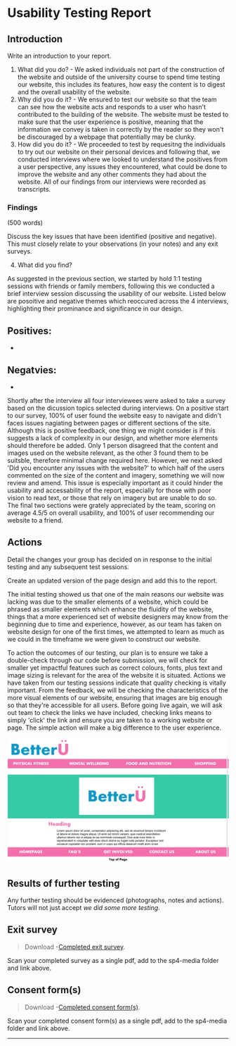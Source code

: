 # Usability Testing Report

## Introduction

Write an introduction to your report.

1. What did you do? - We asked individuals not part of the construction of the website and outside of the university course to spend time testing our website, this includes its features, how easy the content is to digest and the overall usability of the website.
2. Why did you do it? - We ensured to test our website so that the team can see how the website acts and responds to a user who hasn't contributed to the building of the website. The website must be tested to make sure that the user experience is positive, meaning that the information we convey is taken in correctly by the reader so they won't be discouraged by a webpage that potentially may be clunky.
3. How did you do it? - We proceeded to test by requesitng the individuals to try out our website on their personal devices and following that, we conducted interviews where we looked to understand the positives from a user perspective, any issues they encountered, what could be done to improve the website and any other comments they had about the website. All of our findings from our interviews were recorded as transcripts. 

### Findings

(500 words)

Discuss the key issues that have been identified (positive and negative). This must closely relate to your observations (in your notes) and any exit surveys.

4. What did you find?

As suggested in the previous section, we started by hold 1:1 testing sessions with friends or family members, following this we conducted a brief interview session discussing the usability of our website. Listed below are posoitive and negative themes which reoccured across the 4 interviews, highlighting their prominance and significance in our design.

Positives:
-
-

Negatvies:
-
-

Shortly after the interview all four interviewees were asked to take a survey based on the dicussion topics selected during interviews. On a positive start to our survey, 100% of user found the website easy to navigate and didn't faces issues nagiating between pages or different sections of the site. Although this is positive feedback, one thing we might consider is if this suggests a lack of complexity in our design, and whether more elements should therefore be added. Only 1 person disagreed that the content and images used on the website relevant, as the other 3 found them to be suitsble, therefore minimal change required here. However, we next asked 'Did you encounter any issues with the website?' to which half of the users commented on the size of the content and imagery, something we will now review and amend. This issue is especially important as it could hinder the usability and accessability of the report, especially for those with poor vision to read text, or those that rely on imagery but are unable to do so. The final two sections were grately appreciated by the team, scoring on average 4.5/5 on overall usability, and 100% of user recommending our website to a friend.

## Actions

Detail the changes your group has decided on in response to the initial testing and any subsequent test sessions.

Create an updated version of the page design and add this to the report.

The initial testing showed us that one of the main reasons our website was lacking was due to the smaller elements of a website, which could be phrased as smaller elements which enhance the fluidity of the website, things that a more experienced set of website designers may know from the beginning due to time and experience, however, as our team has taken on website design for one of the first times, we attempted to learn as much as we could in the timeframe we were given to construct our website. 

To action the outcomes of our testing, our plan is to ensure we take a double-check through our code before submission, we will check for smaller yet impactful features such as correct colours, fonts, plus text and image sizing is relevant for the area of the website it is situated. Actions we have taken from our testing sessions indicate that quality checking is vitally important. From the feedback, we will be checking the characteristics of the more visual elements of our website, ensuring that images are big enough so that they're accessible for all users. Before going live again, we will ask out team to check the links we have included, checking links means to simply 'click' the link and ensure you are taken to a working website or page. The simple action will make a big difference to the user experience.

<img src="sp4-media/FinalMockupV2.jpg" alt="Team members" width="1000">

## Results of further testing

Any further testing should be evidenced (photographs, notes and actions). Tutors will not just accept _we did some more testing_.

<!-- ## Notes

> Download -[Mini User Journey](sp4-media/mini-user-journey.pdf) forms.

Scan your completed notes as a single pdf, add to the sp4-media folder and link above. -->

## Exit survey

> Download -[Completed exit survey](sp4-media/exit-survey.pdf).

Scan your completed survey as a single pdf, add to the sp4-media folder and link above.

## Consent form(s)

> Download -[Completed consent form(s)](sp4-media/exit-survey.pdf).

Scan your completed consent form(s) as a single pdf, add to the sp4-media folder and link above.

---
